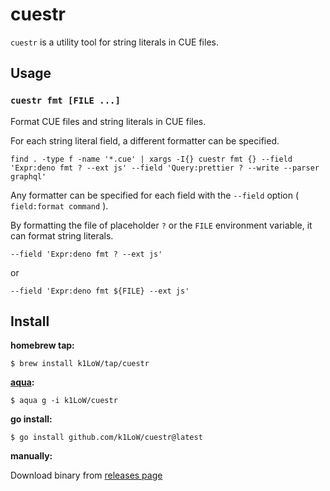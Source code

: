 # cuestr

`cuestr` is a utility tool for string literals in CUE files.

## Usage

### `cuestr fmt [FILE ...]`

Format CUE files and string literals in CUE files.

For each string literal field, a different formatter can be specified.

```console
find . -type f -name '*.cue' | xargs -I{} cuestr fmt {} --field 'Expr:deno fmt ? --ext js' --field 'Query:prettier ? --write --parser graphql'
```

Any formatter can be specified for each field with the `--field` option ( `field:format command` ).

By formatting the file of placeholder `?` or the `FILE` environment variable, it can format string literals.

```console
--field 'Expr:deno fmt ? --ext js'
```

or

```console
--field 'Expr:deno fmt ${FILE} --ext js'
```


## Install

**homebrew tap:**

```console
$ brew install k1LoW/tap/cuestr
```

**[aqua](https://aquaproj.github.io/):**

```console
$ aqua g -i k1LoW/cuestr
```

**go install:**

```console
$ go install github.com/k1LoW/cuestr@latest
```

**manually:**

Download binary from [releases page](https://github.com/k1LoW/cuestr/releases)
